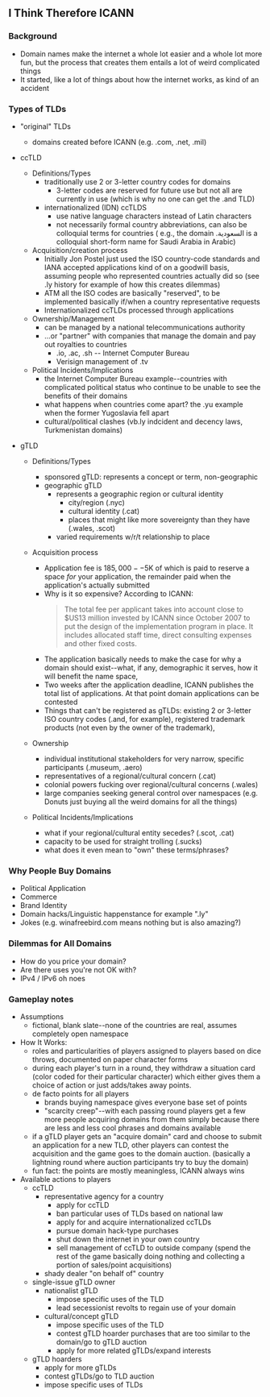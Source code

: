 ## I Think Therefore ICANN

### Background

- Domain names make the internet a whole lot easier and a whole lot more fun, but the process that creates them entails a lot of weird complicated things
- It started, like a lot of things about how the internet works, as kind of an accident

### Types of TLDs

- "original" TLDs
	- domains created before ICANN (e.g. .com, .net, .mil)

- ccTLD
	- Definitions/Types
		- traditionally use 2 or 3-letter country codes for domains
			- 3-letter codes are reserved for future use but not all are currently in use (which is why no one can get the .and TLD)
		- internationalized (IDN) ccTLDS
			- use native language characters instead of Latin characters
			- not necessarily formal country abbreviations, can also be colloquial terms for countries ( e.g., the domain .السعودية is a colloquial short-form name for Saudi Arabia in Arabic)
	- Acquisition/creation process
		- Initially Jon Postel just used the ISO country-code standards and IANA accepted applications kind of on a goodwill basis, assuming people who represented countries actually did so (see .ly history for example of how this creates dilemmas)
		- ATM all the ISO codes are basically "reserved", to be implemented basically if/when a country representative requests
		- Internationalized ccTLDs processed through applications
	- Ownership/Management
		- can be managed by a national telecommunications authority
		- ...or "partner" with companies that manage the domain and pay out royalties to countries
			- .io, .ac, .sh -- Internet Computer Bureau
			- Verisign management of .tv
	- Political Incidents/Implications
		- the Internet Computer Bureau example--countries with complicated political status who continue to be unable to see the benefits of their domains
		- what happens when countries come apart? the .yu example when the former Yugoslavia fell apart
		- cultural/political clashes (vb.ly indcident and decency laws, Turkmenistan domains)
- gTLD
	- Definitions/Types
		- sponsored gTLD: represents a concept or term, non-geographic  
		- geographic gTLD
			- represents a geographic region or cultural identity
				- city/region (.nyc)
				- cultural identity (.cat)
				- places that might like more sovereignty than they have (.wales, .scot)
			- varied requirements w/r/t relationship to place
	- Acquisition process
		- Application fee is $185,000--$5K of which is paid to reserve a space *for* your application, the remainder paid when the application's actually submitted
		- Why is it so expensive? According to ICANN: 
			> The total fee per applicant takes into account close to $US13 million invested by ICANN since October 2007 to put the design of the implementation program in place. It includes allocated staff time, direct consulting expenses and other fixed costs.
		- The application basically needs to make the case for why a domain should exist--what, if any, demographic it serves, how it will benefit the name space, 
		- Two weeks after the application deadline, ICANN publishes the total list of applications. At that point domain applications can be contested
		- Things that can't be registered as gTLDs: existing 2 or 3-letter ISO country codes (.and, for example), registered trademark products (not even by the owner of the trademark), 

	- Ownership
		- individual institutional stakeholders for very narrow, specific participants (.museum, .aero)
		- representatives of a regional/cultural concern (.cat)
		- colonial powers fucking over regional/cultural concerns (.wales)
		- large companies seeking general control over namespaces (e.g. Donuts just buying all the weird domains for all the things)
	- Political Incidents/Implications
		- what if your regional/cultural entity secedes? (.scot, .cat)
		- capacity to be used for straight trolling (.sucks)
		- what does it even mean to "own" these terms/phrases?

### Why People Buy Domains

- Political Application
- Commerce
- Brand Identity
- Domain hacks/Linguistic happenstance for example ".ly"
- Jokes (e.g. winafreebird.com means nothing but is also amazing?)

### Dilemmas for All Domains

- How do you price your domain?
- Are there uses you're not OK with? 
- IPv4 / IPv6 oh noes

### Gameplay notes

- Assumptions
	- fictional, blank slate--none of the countries are real, assumes completely open namespace
- How It Works: 
	- roles and particularities of players assigned to players based on dice throws, documented on paper character forms
	- during each player's turn in a round, they withdraw a situation card (color coded for their particular character) which either gives them a choice of action or just adds/takes away points. 
	- de facto points for all players
		- brands buying namespace gives everyone base set of points
		- "scarcity creep"--with each passing round players get a few more people acquiring domains from them simply because there are less and less cool phrases and domains available
	- if a gTLD player gets an "acquire domain" card and choose to submit an application for a new TLD, other players can contest the acquisition and the game goes to the domain auction. (basically a lightning round where auction participants try to buy the domain)
	- fun fact: the points are mostly meaningless, ICANN always wins 
- Available actions to players
	- ccTLD
		- representative agency for a country
			- apply for ccTLD
			- ban particular uses of TLDs based on national law
			- apply for and acquire internationalized ccTLDs
			- pursue domain hack-type purchases
			- shut down the internet in your own country
			- sell management of ccTLD to outside company (spend the rest of the game basically doing nothing and collecting a portion of sales/point acquisitions)
		- shady dealer "on behalf of" country
	- single-issue gTLD owner
		- nationalist gTLD
			- impose specific uses of the TLD
			- lead secessionist revolts to regain use of your domain
		- cultural/concept gTLD
			- impose specific uses of the TLD
			- contest gTLD hoarder purchases that are too similar to the domain/go to gTLD auction
			- apply for more related gTLDs/expand interests
	- gTLD hoarders
		- apply for more gTLDs
		- contest gTLDs/go to TLD auction
		- impose specific uses of TLDs 